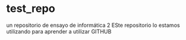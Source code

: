 # test_repo
un repositorio de ensayo de informática 2
ESte repositorio lo estamos utilizando para aprender a utilizar GITHUB
